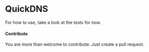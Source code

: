 QuickDNS
========

For how to use, take a look at the tests for now.

#### Contribute
You are more than welcome to contribute. Just create a pull request.
